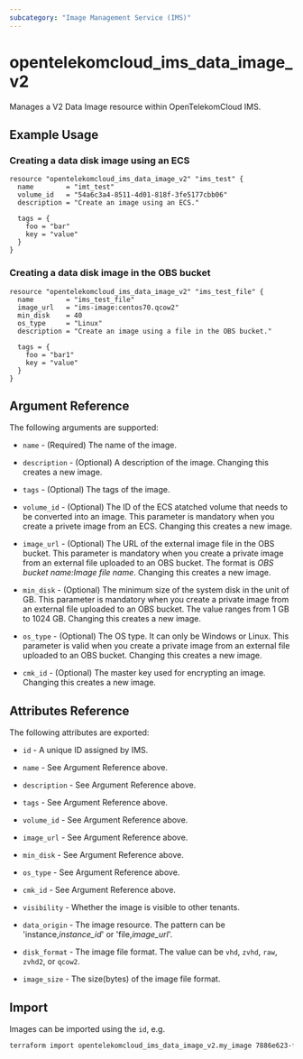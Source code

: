 ```yaml
---
subcategory: "Image Management Service (IMS)"
---
```


# opentelekomcloud_ims_data_image_v2

Manages a V2 Data Image resource within OpenTelekomCloud IMS.

## Example Usage

###  Creating a data disk image using an ECS

```hcl
resource "opentelekomcloud_ims_data_image_v2" "ims_test" {
  name        = "imt_test"
  volume_id   = "54a6c3a4-8511-4d01-818f-3fe5177cbb06"
  description = "Create an image using an ECS."

  tags = {
    foo = "bar"
    key = "value"
  }
}
```

###  Creating a data disk image in the OBS bucket

```hcl
resource "opentelekomcloud_ims_data_image_v2" "ims_test_file" {
  name        = "ims_test_file"
  image_url   = "ims-image:centos70.qcow2"
  min_disk    = 40
  os_type     = "Linux"
  description = "Create an image using a file in the OBS bucket."

  tags = {
    foo = "bar1"
    key = "value"
  }
}
```

## Argument Reference

The following arguments are supported:

* `name` - (Required) The name of the image.

* `description` - (Optional) A description of the image. Changing this creates a new image.

* `tags` - (Optional) The tags of the image.

* `volume_id` - (Optional) The ID of the ECS atatched volume that needs to be converted into an image.
  This parameter is mandatory when you create a privete image from an ECS.
  Changing this creates a new image.

* `image_url` - (Optional) The URL of the external image file in the OBS bucket.
  This parameter is mandatory when you create a private image from an external file
  uploaded to an OBS bucket. The format is *OBS bucket name:Image file name*.
  Changing this creates a new image.

* `min_disk` - (Optional) The minimum size of the system disk in the unit of GB.
  This parameter is mandatory when you create a private image from an external file
  uploaded to an OBS bucket. The value ranges from 1 GB to 1024 GB.
  Changing this creates a new image.

* `os_type` - (Optional) The OS type. It can only be Windows or Linux.
  This parameter is valid when you create a private image from an external file
  uploaded to an OBS bucket. Changing this creates a new image.

* `cmk_id` - (Optional) The master key used for encrypting an image.
  Changing this creates a new image.


## Attributes Reference

The following attributes are exported:

* `id` - A unique ID assigned by IMS.

* `name` - See Argument Reference above.

* `description` - See Argument Reference above.

* `tags` - See Argument Reference above.

* `volume_id` - See Argument Reference above.

* `image_url` - See Argument Reference above.

* `min_disk` - See Argument Reference above.

* `os_type` - See Argument Reference above.

* `cmk_id` - See Argument Reference above.

* `visibility` - Whether the image is visible to other tenants.

* `data_origin` - The image resource. The pattern can be 'instance,*instance_id*' or 'file,*image_url*'.

* `disk_format` - The image file format. The value can be `vhd`, `zvhd`, `raw`, `zvhd2`, or `qcow2`.

* `image_size` - The size(bytes) of the image file format.

## Import

Images can be imported using the `id`, e.g.

```sh
terraform import opentelekomcloud_ims_data_image_v2.my_image 7886e623-f1b3-473e-b882-67ba1c35887f
```
